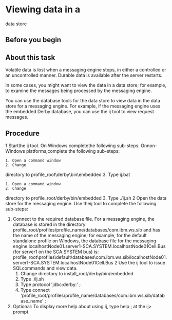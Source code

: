 # Viewing data in a
data store

## Before you begin

## About this task

Volatile data is lost when
a messaging engine stops, in either
a controlled or an uncontrolled manner. Durable data is available
after the
server restarts.

In some cases, you might want to view the data
in a
data store; for example, to examine the messages being processed by
the messaging
engine.

You can use the database tools for the data store to
view data
in the data store for a messaging engine. For example, if the messaging
engine
uses the embedded Derby database, you can use the ij
tool to view request messages.

## Procedure

1 Startthe ij tool. On Windows completethe following sub-steps: Onnon-Windows platforms,complete the following sub-steps:

<!-- image -->

    1. Open a command window
    2. Change
directory to profile\_root\derby\bin\embedded
    3. Type ij.bat

<!-- image -->

<!-- image -->

<!-- image -->

<!-- image -->

<!-- image -->

    1. Open a command window
    2. Change
directory to profile\_root/derby/bin/embedded
    3. Type ./ij.sh
2 Open the data store for the messaging engine. Use theij tool to complete the following sub-steps:

1. Connect to the required database file. For
a messaging
engine, the database is stored in the directory profile\_root/profiles/profile\_name/databases/com.ibm.ws.sib and
has the name of the messaging engine; for example, for the default
standalone
profile on Windows, the database file for
the messaging engine
localhostNode01.server1-SCA.SYSTEM.localhostNode01Cell.Bus (for server1
on
the SCA.SYSTEM bus) is:
profile\_root\profiles\default\databases\com.ibm.ws.sib\localhostNode01.server1-SCA.SYSTEM.localhostNode01Cell.Bus
2 Use the ij tool to issue SQLcommands and view data.
    1. Change directory to install\_root/derby/bin/embedded
    2. Type ./ij.sh
    3. Type protocol
'jdbc:derby:' ;
    4. Type connect 'profile\_root/profiles/profile\_name/databases/com.ibm.ws.sib/database\_name'
;
3. Optional: 
To display more help about using ij,
type help ;  at the ij> prompt.